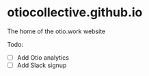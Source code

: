 # otiocollective.github.io
The home of the otio.work website

Todo:
- [ ] Add Otio analytics
- [ ] Add Slack signup
